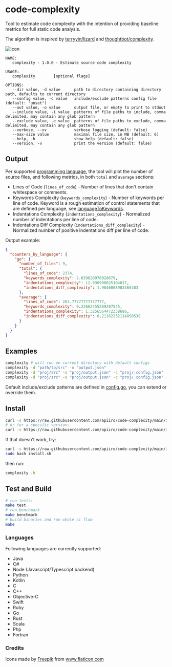 # code-complexity

Tool to estimate code complexity with the intention of providing baseline metrics for full static code analysis.

The algorithm is inspired by [terryyin/lizard](https://github.com/terryyin/lizard) and [thoughtbot/complexity](https://github.com/thoughtbot/complexity).

![icon](code-complexity.png)

```
NAME:
   complexity - 1.0.0 - Estimate source code complexity

USAGE:
   complexity        [optional flags]

OPTIONS:
   --dir value, -d value      path to directory containing directory path, defaults to current directory
   --config value, -c value   include/exclude patterns config file (default: "unset")
   --out value, -o value      output file, or empty to print to stdout
   --include value, -i value  patterns of file paths to include, comma delimited, may contain any glob pattern
   --exclude value, -e value  patterns of file paths to exclude, comma delimited, may contain any glob pattern
   --verbose, --vv            verbose logging (default: false)
   --max-size value           maximal file size, in MB (default: 6)
   --help, -h                 show help (default: false)
   --version, -v              print the version (default: false)
```

## Output

Per supported [programming language](#languages), the tool will plot the number of source files, and following metrics, in both `total` and `average` sections:

* Lines of Code (`lines_of_code`) - Number of lines that don't contain whitespace or comments.
* Keywords Complexity (`keywords_complexity`) - Number of keywords per line of code. Keyword is a rough estimation of control statements that are defined per language, see [languageToKeywords](calculate/keywords.go).
* Indentations Complexity (`indentations_complexity`) - Normalized number of indentations per line of code.
* Indentations Diff Complexity (`indentations_diff_complexity`) - Normalized number of positive indentations diff per line of code.

Output example:

```json
{
  "counters_by_language": {
    "go": {
      "number_of_files": 9,
      "total": {
        "lines_of_code": 2374,
        "keywords_complexity": 2.039620976028679,
        "indentations_complexity": 11.930908025104817,
        "indentations_diff_complexity": 1.9046008903365483
      },
      "average": {
        "lines_of_code": 263.77777777777777,
        "keywords_complexity": 0.22662455289207545,
        "indentations_complexity": 1.3256564472338686,
        "indentations_diff_complexity": 0.21162232114850538
      }
    }
  }
}
```

## Examples

```bash
complexity # will run on current directory with default configs
complexity -d "path/to/src" -o "output.json"
complexity -d "proj/src" -o "proj/output.json" -c "proj/.config.json"
complexity -d "proj/src" -o "proj/output.json" -c "proj/.config.json" -i 'src/**,**.js,**.ts' -e 'test/**'
```

Default include/exclude patterns are defined in [config.go](options/config.go), you can extend or override them.

## Install

```bash
curl -s https://raw.githubusercontent.com/apiiro/code-complexity/main/install.sh | sudo bash
# or for a specific version:
curl -s https://raw.githubusercontent.com/apiiro/code-complexity/main/install.sh | sudo bash -s 1.4
```

If that doesn't work, try:
```bash
curl -s https://raw.githubusercontent.com/apiiro/code-complexity/main/install.sh -o install.sh
sudo bash install.sh
```

then run:

```bash
complexity -h
```

## Test and Build

```bash
# run tests:
make test
# run benchmark
make benchmark
# build binaries and run whole ci flow
make
```

### Languages

Following languages are currently supported:

* Java
* C#
* Node (Javascript/Typescript backend)
* Python
* Kotlin
* C
* C++
* Objective-C
* Swift
* Ruby
* Go
* Rust
* Scala
* Php
* Fortran

### Credits

<div>Icons made by <a href="https://www.freepik.com" title="Freepik">Freepik</a> from <a href="https://www.flaticon.com/" title="Flaticon">www.flaticon.com</a></div>
